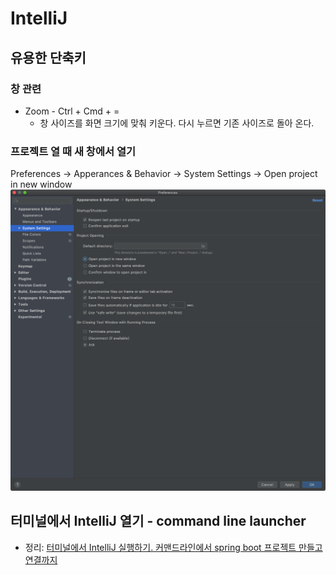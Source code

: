 # IntelliJ

## 유용한 단축키

### 창 관련
* Zoom - Ctrl + Cmd + =
  * 창 사이즈를 화면 크기에 맞춰 키운다. 다시 누르면 기존 사이즈로 돌아 온다.
  
### 프로젝트 열 때 새 창에서 열기
Preferences -> Apperances & Behavior -> System Settings -> Open project in new window
![](open_project_in_new_window.png)

## 터미널에서 IntelliJ 열기 - command line launcher
* 정리: [터미널에서 IntelliJ 실행하기. 커맨드라인에서 spring boot 프로젝트 만들고 연결까지](https://junho85.pe.kr/1448)